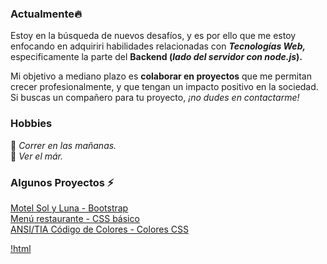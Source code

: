 

### Actualmente🔥

Estoy en la búsqueda de nuevos desafíos, y es por ello que me estoy enfocando en adquiriri habilidades relacionadas con _**Tecnologías Web,**_ especificamente la parte del **Backend (_lado del servidor con node.js_).**

Mi objetivo a mediano plazo es **colaborar en proyectos** que me permitan crecer profesionalmente, y que tengan un impacto positivo en la sociedad. Si buscas un compañero para tu proyecto, _¡no dudes en contactarme!_

### Hobbies

:running: _Correr en las mañanas._ 
<br>
:blue_heart: _Ver el már._ 

### Algunos Proyectos ⚡
[Motel Sol y Luna - Bootstrap](https://www.motelsolyluna.net/)
<br>
[Menú restaurante - CSS básico](https://random-projects-portafolio-x6qw.vercel.app/)
<br>
[ANSI/TIA Código de Colores - Colores CSS](https://random-projects-portafolio.vercel.app/)

[!html](html-logo.png)
